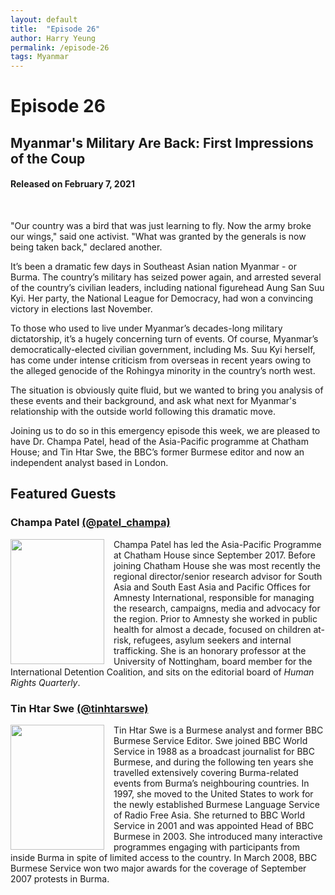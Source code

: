 ```yaml
---
layout: default
title:  "Episode 26"
author: Harry Yeung
permalink: /episode-26
tags: Myanmar
---
```


<head>
  <meta name="twitter:card" content="summary" />
  <meta name="twitter:site" content="@AsiaMattersPod" />
  <meta name="twitter:title" content="Episode 26 | Myanmar's Military Are Back: First Impressions of the Coup" />
  <meta name="twitter:description" content="It’s been a dramatic few days in Southeast Asian nation Myanmar - or Burma. The country’s military has seized power again, and arrested several of the country’s civilian leaders, including national figurehead Aung San Suu Kyi. Her party" />
  <meta name="twitter:image" content="https://user-images.githubusercontent.com/67763587/97117453-1b73b880-16c1-11eb-8dfb-30e8781bf66c.png" />
</head>

# Episode 26
## Myanmar's Military Are Back: First Impressions of the Coup
#### Released on February 7, 2021

<div id="buzzsprout-player-7727740"></div>
<script src="https://www.buzzsprout.com/699187/7727740-myanmar-s-military-are-back-first-impressions-of-the-coup.js?container_id=buzzsprout-player-7727740&player=small" type="text/javascript" charset="utf-8"></script>
<br>

"Our country was a bird that was just learning to fly. Now the army broke our wings," said one activist. "What was granted by the generals is now being taken back," declared another.

It’s been a dramatic few days in Southeast Asian nation Myanmar - or Burma. The country’s military has seized power again, and arrested several of the country’s civilian leaders, including national figurehead Aung San Suu Kyi. Her party, the National League for Democracy, had won a convincing victory in elections last November.

To those who used to live under Myanmar’s decades-long military dictatorship, it’s a hugely concerning turn of events. Of course, Myanmar’s democratically-elected civilian government, including Ms. Suu Kyi herself, has come under intense criticism from overseas in recent years owing to the alleged genocide of the Rohingya minority in the country’s north west.

The situation is obviously quite fluid, but we wanted to bring you analysis of these events and their background, and ask what next for Myanmar's relationship with the outside world following this dramatic move.

Joining us to do so in this emergency episode this week, we are pleased to have Dr. Champa Patel, head of the Asia-Pacific programme at Chatham House; and Tin Htar Swe, the BBC’s former Burmese editor and now an independent analyst based in London.

## Featured Guests

### Champa Patel [(@patel_champa)](https://twitter.com/patel_champa)

<img src="https://user-images.githubusercontent.com/67763587/107160292-402b2d80-694a-11eb-8f87-5ccfe05fe48e.png"
  style="width:150px;height:200px;margin-right:15px;"
  align="left" />
  <p>Champa Patel has led the Asia-Pacific Programme at Chatham House since September 2017. Before joining Chatham House she was most recently the regional director/senior research advisor for South Asia and South East Asia and Pacific Offices for Amnesty International, responsible for managing the research, campaigns, media and advocacy for the region. Prior to Amnesty she worked in public health for almost a decade, focused on children at-risk, refugees, asylum seekers and internal trafficking. She is an honorary professor at the University of Nottingham, board member for the International Detention Coalition, and sits on the editorial board of <i>Human Rights Quarterly</i>.</p>

### Tin Htar Swe [(@tinhtarswe)](https://twitter.com/tinhtarswe)

<img src="https://user-images.githubusercontent.com/67763587/107160493-6d2c1000-694b-11eb-8a78-348dbb1b6d01.png"
  style="width:150px;height:200px;margin-right:15px;"
  align="left" />
  <p>Tin Htar Swe is a Burmese analyst and former BBC Burmese Service Editor. Swe joined BBC World Service in 1988 as a broadcast journalist for BBC Burmese, and during the following ten years she travelled extensively covering Burma-related events from Burma’s neighbouring countries. In 1997, she moved to the United States to work for the newly established Burmese Language Service of Radio Free Asia. She returned to BBC World Service in 2001 and was appointed Head of BBC Burmese in 2003. She introduced many interactive programmes engaging with participants from inside Burma in spite of limited access to the country. In March 2008, BBC Burmese Service won two major awards for the coverage of September 2007 protests in Burma. </p>
